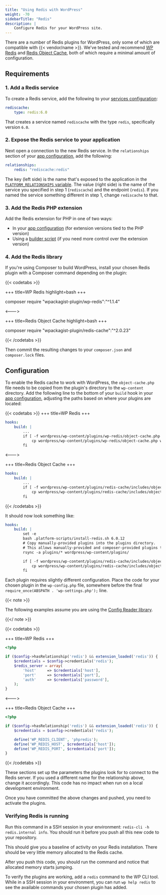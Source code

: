 ```yaml
---
title: "Using Redis with WordPress"
weight: -70
sidebarTitle: "Redis"
description: |
    Configure Redis for your WordPress site.
---
```


There are a number of Redis plugins for WordPress, only some of which are compatible with {{< vendor/name >}}.
We've tested and recommend [WP Redis](https://wordpress.org/plugins/wp-redis/)
and [Redis Object Cache](https://wordpress.org/plugins/redis-cache/),
both of which require a minimal amount of configuration.

## Requirements

### 1. Add a Redis service

To create a Redis service, add the following to your [services configuration](../../add-services/_index.md):

```yaml {location=".platform/services.yaml"}
rediscache:
    type: redis:6.0
```

That creates a service named `rediscache` with the type `redis`, specifically version `6.0`.

### 2. Expose the Redis service to your application

Next open a connection to the new Redis service.
In the `relationships` section of your [app configuration](../../create-apps/_index.md),
add the following:

```yaml {location=".platform.app.yaml"}
relationships:
    redis: "rediscache:redis"
```

The key (left side) is the name that's exposed to the application in the [`PLATFORM_RELATIONSHIPS` variable](../../development/variables/use-variables.md#use-provided-variables).
The value (right side) is the name of the service you specified in step 1 (`rediscache`) and the endpoint (`redis`).
If you named the service something different in step 1, change `rediscache` to that.

### 3. Add the Redis PHP extension

Add the Redis extension for PHP in one of two ways:

* In your [app configuration](../../create-apps/app-reference.md#extensions) (for extension versions tied to the PHP version)
* Using a [builder script](../../languages/php/redis.md) (if you need more control over the extension version)

### 4. Add the Redis library

If you're using Composer to build WordPress,
install your chosen Redis plugin with a Composer command depending on the plugin:

{{< codetabs >}}

+++
title=WP Redis
highlight=bash
+++

composer require "wpackagist-plugin/wp-redis":"^1.1.4"

<--->

+++
title=Redis Object Cache
highlight=bash
+++

composer require "wpackagist-plugin/redis-cache":"^2.0.23"

{{< /codetabs >}}

Then commit the resulting changes to your `composer.json` and `composer.lock` files.

## Configuration

To enable the Redis cache to work with WordPress,
the `object-cache.php` file needs to be copied from the plugin's directory to the `wp-content` directory.
Add the following line to the bottom of your `build` hook in your [app configuration](../../create-apps/app-reference.md#hooks),
adjusting the paths based on where your plugins are located:

{{< codetabs >}}
+++
title=WP Redis
+++

```yaml {location=".platform.app.yaml"}
hooks:
    build: |
        ...
        if [ -f wordpress/wp-content/plugins/wp-redis/object-cache.php ]; then
            cp wordpress/wp-content/plugins/wp-redis/object-cache.php wordpress/wp-content/object-cache.php
        fi
```

<--->

+++
title=Redis Object Cache
+++

```yaml {location=".platform.app.yaml"}
hooks:
    build: |
        ...
        if [ -f wordpress/wp-content/plugins/redis-cache/includes/object-cache.php ]; then
            cp wordpress/wp-content/plugins/redis-cache/includes/object-cache.php wordpress/wp-content/object-cache.php
        fi
```

{{< /codetabs >}}

It should now look something like:

```yaml {location=".platform.app.yaml"}
hooks:
    build: |
        set -e
        bash .platform-scripts/install-redis.sh 6.0.12
        # Copy manually-provided plugins into the plugins directory.
        # This allows manually-provided and composer-provided plugins to coexist.
        rsync -a plugins/* wordpress/wp-content/plugins/

        if [ -f wordpress/wp-content/plugins/redis-cache/includes/object-cache.php ]; then
            cp wordpress/wp-content/plugins/redis-cache/includes/object-cache.php wordpress/wp-content/object-cache.php
        fi
```

Each plugin requires slightly different configuration.
Place the code for your chosen plugin in the `wp-config.php` file,
somewhere before the final `require_once(ABSPATH . 'wp-settings.php');` line.

{{< note >}}

The following examples assume you are using the [Config Reader library](../../development/variables/use-variables.md#access-variables-in-your-app).

{{</ note >}}

{{< codetabs >}}

+++
title=WP Redis
+++

```php {location="wp-config.php"}
<?php

if ($config->hasRelationship('redis') && extension_loaded('redis')) {
    $credentials = $config->credentials('redis');
    $redis_server = array(
        'host'     => $credentials['host'],
        'port'     => $credentials['port'],
        'auth'     => $credentials['password'],
    );
}
```

<--->

+++
title=Redis Object Cache
+++

```php {location="wp-config.php"}
<?php

if ($config->hasRelationship('redis') && extension_loaded('redis')) {
    $credentials = $config->credentials('redis');

    define('WP_REDIS_CLIENT', 'phpredis');
    define('WP_REDIS_HOST', $credentials['host']);
    define('WP_REDIS_PORT', $credentials['port']);
}
```

{{< /codetabs >}}

These sections set up the parameters the plugins look for to connect to the Redis server.
If you used a different name for the relationship above, change it accordingly.
This code has no impact when run on a local development environment.

Once you have committed the above changes and pushed, you need to activate the plugins.

### Verifying Redis is running

Run this command in a SSH session in your environment: `redis-cli -h redis.internal info`.
You should run it before you push all this new code to your repository.

This should give you a baseline of activity on your Redis installation.
There should be very little memory allocated to the Redis cache.

After you push this code, you should run the command and notice that allocated memory starts jumping.

To verify the plugins are working, add a `redis` command to the WP CLI tool.
While in a SSH session in your environment,
you can run `wp help redis` to see the available commands your chosen plugin has added.
